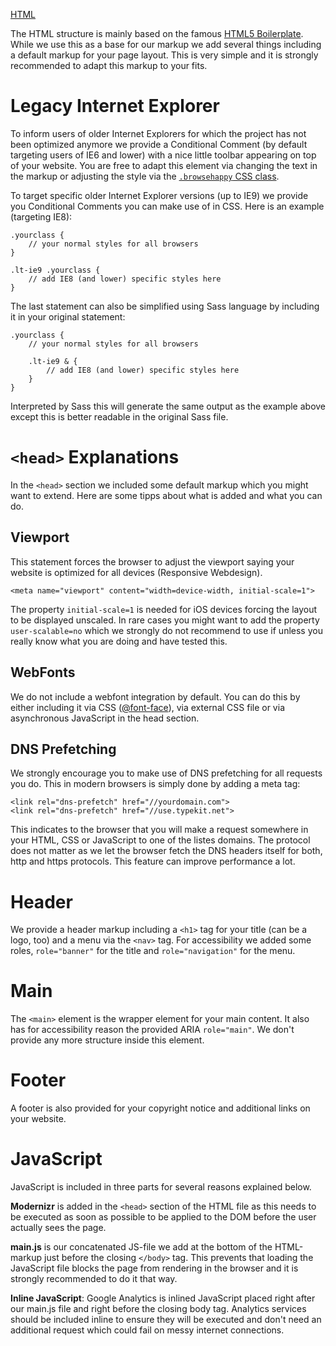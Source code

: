 [HTML](html.md)

The HTML structure is mainly based on the famous [HTML5 Boilerplate](http://html5boilerplate.com/). While we use this as a base for our markup we add several things including a default markup for your page layout. This is very simple and it is strongly recommended to adapt this markup to your fits.

# Legacy Internet Explorer

To inform users of older Internet Explorers for which the project has not been optimized anymore we provide a Conditional Comment (by default targeting users of IE6 and lower) with a nice little toolbar appearing on top of your website. You are free to adapt this element via changing the text in the markup or adjusting the style via the [`.browsehappy` CSS class](../scss/page/_base.scss#L:85).

To target specific older Internet Explorer versions (up to IE9) we provide you Conditional Comments	you can make use of in CSS. Here is an example (targeting IE8):

	.yourclass {
		// your normal styles for all browsers
	}

	.lt-ie9 .yourclass {
		// add IE8 (and lower) specific styles here
	}

The last statement can also be simplified using Sass language by including it in your original statement:

	.yourclass {
		// your normal styles for all browsers

		.lt-ie9 & {
			// add IE8 (and lower) specific styles here
		}
	}

Interpreted by Sass this will generate the same output as the example above except this is better readable in the original Sass file.

# `<head>` Explanations

In the `<head>` section we included some default markup which you might want to extend. Here are some tipps about what is added and what you can do.

## Viewport

This statement forces the browser to adjust the viewport saying your website is optimized for all devices (Responsive Webdesign).

	<meta name="viewport" content="width=device-width, initial-scale=1">

The property `initial-scale=1` is needed for iOS devices forcing the layout to be displayed unscaled. In rare cases you might want to add the property `user-scalable=no` which we strongly do not recommend to use if unless you really know what you are doing and have tested this.

## WebFonts

We do not include a webfont integration by default. You can do this by either including it via CSS ([@font-face]()), via external CSS file or via asynchronous JavaScript in the head section.

## DNS Prefetching

We strongly encourage you to make use of DNS prefetching for all requests you do. This in modern browsers is simply done by adding a meta tag:

	<link rel="dns-prefetch" href="//yourdomain.com">
	<link rel="dns-prefetch" href="//use.typekit.net">

This indicates to the browser that you will make a request somewhere in your HTML, CSS or JavaScript to one of the listes domains. The protocol does not matter as we let the browser fetch the DNS headers itself for both, http and https protocols. This feature can improve performance a lot.

# Header

We provide a header markup including a `<h1>` tag for your title (can be a logo, too) and a menu via the `<nav>` tag. For accessibility we added some roles, `role="banner"` for the title and `role="navigation"` for the menu.

# Main

The `<main>` element is the wrapper element for your main content. It also has for accessibility reason the provided ARIA `role="main"`. We don't provide any more structure inside this element.

# Footer

A footer is also provided for your copyright notice and additional links on your website.

# JavaScript

JavaScript is included in three parts for several reasons explained below.

**Modernizr** is added in the `<head>` section of the HTML file as this needs to be executed as soon as possible to be applied to the DOM before the user actually sees the page.

**main.js** is our concatenated JS-file we add at the bottom of the HTML-markup just before the closing `</body>` tag. This prevents that loading the JavaScript file blocks the page from rendering in the browser and it is strongly recommended to do it that way.

**Inline JavaScript**: Google Analytics is inlined JavaScript placed right after our main.js file and right before the closing body tag. Analytics services should be included inline to ensure they will be executed and don't need an additional request which could fail on messy internet connections.
